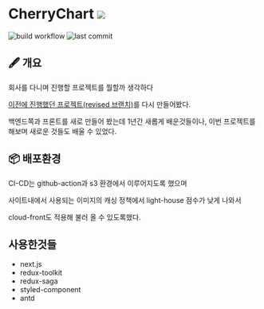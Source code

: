 # CherryChart <a href="http://www.cherrychart.com/">![](https://img.shields.io/badge/WEBSITE-CherryChart-red??style=social&logo=google-chrome&color=violet)</a>

![build workflow](https://github.com/jihunhong/CherryChart-Client/actions/workflows/github-action-deploy.yml/badge.svg)
![last commit](https://img.shields.io/github/last-commit/jihunhong/CherryChart-Client?logo=github)

## 🖋 개요
회사를 다니며 진행할 프로젝트를 뭘할까 생각하다

[이전에 진행했던 프로젝트(revised 브랜치)](https://github.com/jihunhong/VanillaChart)를 다시 만들어봤다.

백엔드쪽과 프론트를 새로 만들어 봤는데 1년간 새롭게 배운것들이나, 이번 프로젝트를 해보며 새로운 것들도 배울 수 있었다.


## 📦 배포환경
CI-CD는 github-action과 s3 환경에서 이루어지도록 했으며

사이트내에서 사용되는 이미지의 캐싱 정책에서 light-house 점수가 낮게 나와서

cloud-front도 적용해 불러 올 수 있도록했다.



## 사용한것들
- next.js
- redux-toolkit
- redux-saga
- styled-component
- antd
